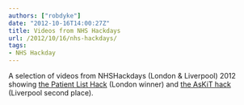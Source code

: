 ```yaml
---
authors: ["robdyke"]
date: "2012-10-16T14:00:27Z"
title: Videos from NHS Hackdays
url: /2012/10/16/nhs-hackdays/
tags:
- NHS Hackday
---
```

A selection of videos from NHSHackdays (London &#038; Liverpool) 2012 showing [the Patient List Hack](http://www.tactix4.com/open-source/patientlist-wins-first-nhs-hackday) (London winner) and [the AsKiT hack](http://www.tactix4.com/open-source/askit-collaboration-comes-second-at-liverpool-nhs-hackday) (Liverpool second place).
